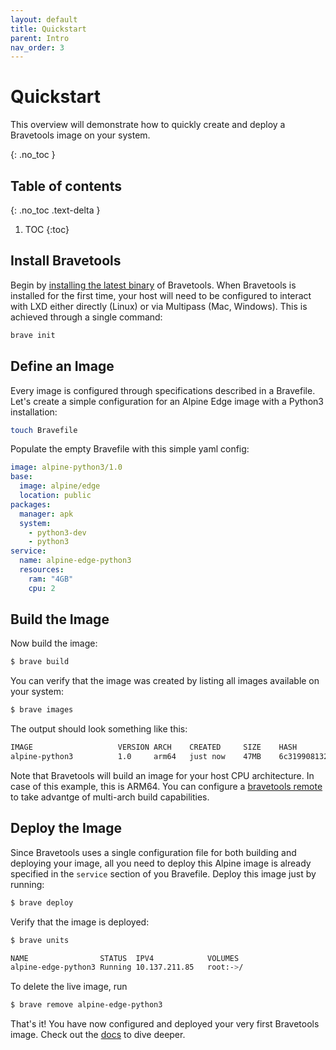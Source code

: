 ```yaml
---
layout: default
title: Quickstart
parent: Intro
nav_order: 3
---
```


# Quickstart

This overview will demonstrate how to quickly create and deploy a Bravetools image on your system.

{: .no_toc }

## Table of contents
{: .no_toc .text-delta }

1. TOC
{:toc}

## Install Bravetools

Begin by [installing the latest binary](../../installation) of Bravetools. When Bravetools is installed for the first time, your host will need to be configured to interact with LXD either directly (Linux) or via Multipass (Mac, Windows). This is achieved through a single command:

```bash
brave init
```

## Define an Image

Every image is configured through specifications described in a Bravefile. Let's create a simple configuration for an Alpine Edge image with a Python3 installation:

```bash
touch Bravefile
```

Populate the empty Bravefile with this simple yaml config:

```yaml
image: alpine-python3/1.0
base:
  image: alpine/edge
  location: public
packages:
  manager: apk
  system:
    - python3-dev
    - python3
service:
  name: alpine-edge-python3
  resources:
    ram: "4GB"
    cpu: 2
```

## Build the Image
Now build the image:

``` bash
$ brave build
```

You can verify that the image was created by listing all images available on your system:

```bash
$ brave images
```

The output should look something like this:

```bash
IMAGE                  	VERSION	ARCH 	CREATED   	SIZE 	HASH
alpine-python3         	1.0    	arm64	just now  	47MB 	6c3199081322e7006bc2b3b631e6cf9a
```

Note that Bravetools will build an image for your host CPU architecture. In case of this example, this is ARM64. You can configure a [bravetools remote](../../docs/remotes) to take advantge of multi-arch build capabilities. 

## Deploy the Image

Since Bravetools uses a single configuration file for both building and deploying your image, all you need to deploy this Alpine image is already specified in the `service` section of you Bravefile. Deploy this image just by running:

```bash
$ brave deploy
```

Verify that the image is deployed:

```bash
$ brave units

NAME               	STATUS 	IPV4          	VOLUMES                                           	PORTS
alpine-edge-python3 Running	10.137.211.85 	root:->/                                          	
```

To delete the live image, run

```bash
$ brave remove alpine-edge-python3
```

That's it! You have now configured and deployed your very first Bravetools image. Check out the [docs](../../docs) to dive deeper.
